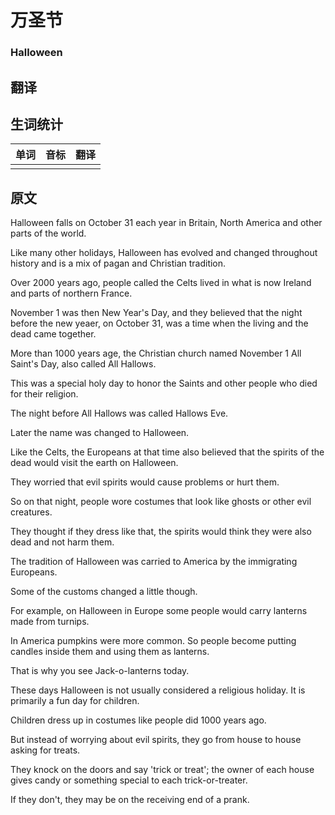 # 万圣节

### Halloween

## 翻译

## 生词统计
| 单词 | 音标 | 翻译 |
|-|-|-|
|  |  |  |

## 原文
Halloween falls on October 31 each year in Britain, North America and other parts of the world.

Like many other holidays, Halloween has evolved and changed throughout history and is a mix of pagan and Christian tradition.

Over 2000 years ago, people called the Celts lived in what is now Ireland and parts of northern France.

November 1 was then New Year's Day, and they believed that the night before the new yeaer, on October 31, was a time when the living and the dead came together.

More than 1000 years age, the Christian church named November 1 All Saint's Day, also called All Hallows.

This was a special holy day to honor the Saints and other people who died for their religion.

The night before All Hallows was called Hallows Eve.

Later the name was changed to Halloween.

Like the Celts, the Europeans at that time also believed that the spirits of the dead would visit the earth on Halloween.

They worried that evil spirits would cause problems or hurt them.

So on that night, people wore costumes that look like ghosts or other evil creatures.

They thought if they dress like that, the spirits would think they were also dead and not harm them.

The tradition of Halloween was carried to America by the immigrating Europeans.

Some of the customs changed a little though.

For example, on Halloween in Europe some people would carry lanterns made from turnips.

In America pumpkins were more common. So people become putting candles inside them and using them as lanterns.

That is why you see Jack-o-lanterns today.

These days Halloween is not usually considered a religious holiday. It is primarily a fun day for children.

Children dress up in costumes like people did 1000 years ago.

But instead of worrying about evil spirits, they go from house to house asking for treats.

They knock on the doors and say 'trick or treat'; the owner of each house gives candy or something special to each trick-or-treater.

If they don't, they may be on the receiving end of a prank.

<src-rtyAudio :src="'https://rtyxmd.gitee.io/rtyresources2019/2019-August/Halloween.mp3'"></src-rtyAudio>